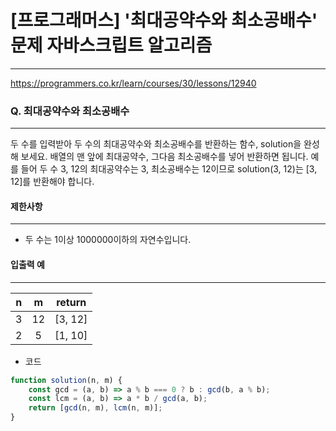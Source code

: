 # [프로그래머스] '최대공약수와 최소공배수' 문제 자바스크립트 알고리즘
-------
https://programmers.co.kr/learn/courses/30/lessons/12940
### Q. 최대공약수와 최소공배수
-----
두 수를 입력받아 두 수의 최대공약수와 최소공배수를 반환하는 함수, solution을 완성해 보세요. 배열의 맨 앞에 최대공약수, 그다음 최소공배수를 넣어 반환하면 됩니다. 예를 들어 두 수 3, 12의 최대공약수는 3, 최소공배수는 12이므로 solution(3, 12)는 [3, 12]를 반환해야 합니다.



#### 제한사항 
---
* 두 수는 1이상 1000000이하의 자연수입니다.

#### 입출력 예  
----

|n|	m|	return|
|:---:|:---:|:---:|
|3	|12	|[3, 12]|
|2	|5	|[1, 10]|



* 코드 
```js
function solution(n, m) {
    const gcd = (a, b) => a % b === 0 ? b : gcd(b, a % b);
    const lcm = (a, b) => a * b / gcd(a, b);
    return [gcd(n, m), lcm(n, m)];
}
   
``` 



